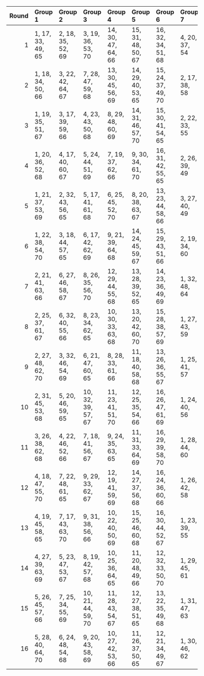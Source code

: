 |   Round | Group 1           | Group 2           | Group 3            | Group 4            | Group 5            | Group 6            | Group 7       | Group 8       | Group 9       | Group 10      | Group 11       | Group 12       | Group 13       | Group 14       | Group 15       | Group 16       |
|--------:|:------------------|:------------------|:-------------------|:-------------------|:-------------------|:-------------------|:--------------|:--------------|:--------------|:--------------|:---------------|:---------------|:---------------|:---------------|:---------------|:---------------|
|       1 | 1, 17, 33, 49, 65 | 2, 18, 35, 52, 69 | 3, 19, 36, 53, 70  | 14, 30, 47, 64, 66 | 15, 31, 48, 50, 67 | 16, 32, 34, 51, 68 | 4, 20, 37, 54 | 5, 21, 38, 55 | 6, 22, 39, 56 | 7, 23, 40, 57 | 8, 24, 41, 58  | 9, 25, 42, 59  | 10, 26, 43, 60 | 11, 27, 44, 61 | 12, 28, 45, 62 | 13, 29, 46, 63 |
|       2 | 1, 18, 34, 50, 66 | 3, 22, 42, 64, 67 | 7, 28, 47, 59, 68  | 13, 30, 45, 56, 69 | 14, 29, 40, 53, 65 | 15, 24, 37, 49, 70 | 2, 17, 38, 58 | 4, 26, 48, 51 | 5, 32, 35, 60 | 6, 19, 44, 63 | 8, 31, 43, 52  | 9, 27, 36, 57  | 10, 20, 41, 55 | 11, 25, 39, 62 | 12, 23, 46, 61 | 16, 21, 33, 54 |
|       3 | 1, 19, 35, 51, 67 | 3, 17, 39, 59, 66 | 4, 23, 43, 50, 68  | 8, 29, 48, 60, 69  | 14, 31, 46, 57, 70 | 15, 30, 41, 54, 65 | 2, 22, 33, 55 | 5, 27, 34, 52 | 6, 18, 36, 61 | 7, 20, 45, 64 | 9, 32, 44, 53  | 10, 28, 37, 58 | 11, 21, 42, 56 | 12, 26, 40, 63 | 13, 24, 47, 62 | 16, 25, 38, 49 |
|       4 | 1, 20, 36, 52, 68 | 4, 17, 40, 60, 67 | 5, 24, 44, 51, 69  | 7, 19, 37, 62, 66  | 9, 30, 34, 61, 70  | 16, 31, 42, 55, 65 | 2, 26, 39, 49 | 3, 23, 33, 56 | 6, 28, 35, 53 | 8, 21, 46, 50 | 10, 18, 45, 54 | 11, 29, 38, 59 | 12, 22, 43, 57 | 13, 27, 41, 64 | 14, 25, 48, 63 | 15, 32, 47, 58 |
|       5 | 1, 21, 37, 53, 69 | 2, 32, 43, 56, 65 | 5, 17, 41, 61, 68  | 6, 25, 45, 52, 70  | 8, 20, 38, 63, 67  | 13, 23, 44, 58, 66 | 3, 27, 40, 49 | 4, 24, 33, 57 | 7, 29, 36, 54 | 9, 22, 47, 51 | 10, 31, 35, 62 | 11, 19, 46, 55 | 12, 30, 39, 60 | 14, 28, 42, 50 | 15, 26, 34, 64 | 16, 18, 48, 59 |
|       6 | 1, 22, 38, 54, 70 | 3, 18, 44, 57, 65 | 6, 17, 42, 62, 69  | 9, 21, 39, 64, 68  | 14, 24, 45, 59, 67 | 15, 29, 43, 51, 66 | 2, 19, 34, 60 | 4, 28, 41, 49 | 5, 25, 33, 58 | 7, 26, 46, 53 | 8, 30, 37, 55  | 10, 23, 48, 52 | 11, 32, 36, 63 | 12, 20, 47, 56 | 13, 31, 40, 61 | 16, 27, 35, 50 |
|       7 | 2, 21, 41, 63, 66 | 6, 27, 46, 58, 67 | 8, 26, 35, 56, 70  | 12, 29, 44, 55, 68 | 13, 28, 39, 52, 65 | 14, 23, 36, 49, 69 | 1, 32, 48, 64 | 3, 25, 47, 50 | 4, 31, 34, 59 | 5, 18, 43, 62 | 7, 30, 42, 51  | 9, 19, 40, 54  | 10, 24, 38, 61 | 11, 22, 45, 60 | 15, 20, 33, 53 | 16, 17, 37, 57 |
|       8 | 2, 25, 37, 61, 67 | 6, 32, 40, 55, 66 | 8, 23, 34, 62, 65  | 10, 30, 33, 63, 68 | 13, 20, 42, 60, 70 | 15, 28, 38, 57, 69 | 1, 27, 43, 59 | 3, 21, 45, 51 | 4, 29, 35, 64 | 5, 19, 48, 56 | 7, 24, 39, 50  | 9, 18, 46, 49  | 11, 17, 47, 52 | 12, 31, 36, 58 | 14, 26, 44, 54 | 16, 22, 41, 53 |
|       9 | 2, 27, 48, 62, 70 | 3, 32, 46, 54, 69 | 6, 21, 47, 60, 65  | 8, 28, 33, 61, 66  | 11, 18, 40, 58, 68 | 13, 26, 36, 55, 67 | 1, 25, 41, 57 | 4, 30, 38, 53 | 5, 22, 37, 63 | 7, 31, 44, 49 | 9, 17, 45, 50  | 10, 29, 34, 56 | 12, 24, 42, 52 | 14, 20, 39, 51 | 15, 23, 35, 59 | 16, 19, 43, 64 |
|      10 | 2, 31, 45, 53, 68 | 5, 20, 46, 59, 65 | 10, 32, 39, 57, 67 | 11, 23, 41, 51, 70 | 12, 25, 35, 54, 66 | 16, 26, 47, 61, 69 | 1, 24, 40, 56 | 3, 29, 37, 52 | 4, 21, 36, 62 | 6, 30, 43, 49 | 7, 27, 33, 60  | 8, 17, 44, 64  | 9, 28, 48, 55  | 13, 19, 38, 50 | 14, 22, 34, 58 | 15, 18, 42, 63 |
|      11 | 3, 26, 38, 62, 68 | 4, 22, 46, 52, 66 | 7, 18, 41, 56, 67  | 9, 24, 35, 63, 65  | 11, 31, 33, 64, 69 | 16, 29, 39, 58, 70 | 1, 28, 44, 60 | 2, 23, 42, 54 | 5, 30, 36, 50 | 6, 20, 34, 57 | 8, 25, 40, 51  | 10, 19, 47, 49 | 12, 17, 48, 53 | 13, 32, 37, 59 | 14, 21, 43, 61 | 15, 27, 45, 55 |
|      12 | 4, 18, 47, 55, 70 | 7, 22, 48, 61, 65 | 9, 29, 33, 62, 67  | 12, 19, 41, 59, 69 | 14, 27, 37, 56, 68 | 16, 24, 36, 60, 66 | 1, 26, 42, 58 | 2, 20, 44, 50 | 3, 28, 34, 63 | 5, 31, 39, 54 | 6, 23, 38, 64  | 8, 32, 45, 49  | 10, 17, 46, 51 | 11, 30, 35, 57 | 13, 25, 43, 53 | 15, 21, 40, 52 |
|      13 | 4, 19, 45, 58, 65 | 7, 17, 43, 63, 70 | 9, 31, 38, 56, 66  | 10, 22, 40, 50, 69 | 15, 25, 46, 60, 68 | 16, 30, 44, 52, 67 | 1, 23, 39, 55 | 2, 28, 36, 51 | 3, 20, 35, 61 | 5, 29, 42, 49 | 6, 26, 33, 59  | 8, 27, 47, 54  | 11, 24, 34, 53 | 12, 18, 37, 64 | 13, 21, 48, 57 | 14, 32, 41, 62 |
|      14 | 4, 27, 39, 63, 69 | 5, 23, 47, 53, 67 | 8, 19, 42, 57, 68  | 10, 25, 36, 64, 65 | 11, 20, 48, 49, 66 | 12, 32, 33, 50, 70 | 1, 29, 45, 61 | 2, 30, 40, 59 | 3, 24, 43, 55 | 6, 31, 37, 51 | 7, 21, 35, 58  | 9, 26, 41, 52  | 13, 17, 34, 54 | 14, 18, 38, 60 | 15, 22, 44, 62 | 16, 28, 46, 56 |
|      15 | 5, 26, 45, 57, 66 | 7, 25, 34, 55, 69 | 10, 21, 44, 59, 70 | 11, 28, 43, 54, 67 | 12, 27, 38, 51, 65 | 13, 22, 35, 49, 68 | 1, 31, 47, 63 | 2, 24, 46, 64 | 3, 30, 48, 58 | 4, 32, 42, 61 | 6, 29, 41, 50  | 8, 18, 39, 53  | 9, 23, 37, 60  | 14, 19, 33, 52 | 15, 17, 36, 56 | 16, 20, 40, 62 |
|      16 | 5, 28, 40, 64, 70 | 6, 24, 48, 54, 68 | 9, 20, 43, 58, 69  | 10, 27, 42, 53, 66 | 11, 26, 37, 50, 65 | 12, 21, 34, 49, 67 | 1, 30, 46, 62 | 2, 29, 47, 57 | 3, 31, 41, 60 | 4, 25, 44, 56 | 7, 32, 38, 52  | 8, 22, 36, 59  | 13, 18, 33, 51 | 14, 17, 35, 55 | 15, 19, 39, 61 | 16, 23, 45, 63 |